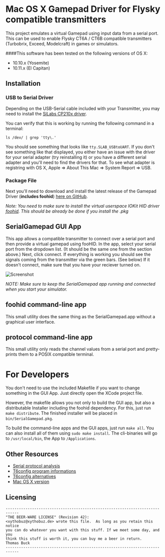 # Mac OS X Gamepad Driver for Flysky compatible transmitters

This project emulates a virtual Gamepad using input data from a serial port. This can be used to enable Flysky CT6A / CT6B compatible transmitters (Turbobrix, Exceed, Modelcraft) in games or simulators.

####This software has been tested on the following versions of OS X: 
 * 10.10.x (Yosemite)
 * 10.11.x (El Capitan)

## Installation
### USB to Serial Driver
Depending on the USB-Serial cable included with your Transmitter, you may need to install the [SiLabs CP210x driver](https://www.silabs.com/products/mcu/Pages/USBtoUARTBridgeVCPDrivers.aspx).

You can verify that this is working by running the following command in a terminal:

`ls /dev/ | grep 'tty\.'`

You should see something that looks like `tty.SLAB_USBtoUART`. If you don't see something like that displayed, you either have an issue with the driver for your serial adapter (try reinstalling it) or you have a different serial adapter and you'll need to find the drivers for that. To see what adapter is registring with OS X, Apple => About This Mac => System Report => USB.

### Package File
Next you'll need to download and install the latest release of the Gamepad Driver (**includes foohid**) [here on GitHub](https://github.com/xythobuz/SerialGamepad/releases). 

_Note: You need to make sure to install the virtual userspace IOKit HID driver [foohid](https://github.com/unbit/foohid). This should be already be done if you install the .pkg_

## SerialGamepad GUI App

This app allows a compatible transmitter to connect over a serial port and then provide a virtual gamepad using fooHID. In the app, select your serial port from the dropdown list. (It should be the same one from the section above.) Next, click connect. If everything is working you should see the signals coming from the transmitter via the green bars. (See below) If it doesn't connect, make sure that you have your reciever turned on. 

![Screenshot](https://i.imgur.com/x0hnWq5.png)

_NOTE: Make sure to keep the SerialGamepad app running and connected when you start your simulator._

## foohid command-line app

This small utility does the same thing as the SerialGamepad.app without a graphical user interface.

## protocol command-line app

This small utility only reads the channel values from a serial port and pretty-prints them to a POSIX compatible terminal.

# For Developers

You don't need to use the included Makefile if you want to change something in the GUI App. Just directly open the XCode project file.

However, the makefile allows you not only to build the GUI app, but also a distributable Installer including the foohid dependency. For this, just run `make distribute`. The finished installer will be placed in `bin/SerialGamepad.pkg`.

To build the command-line apps and the GUI apps, just run `make all`. You can also install all of them using `sudo make install`. The cli-binaries will go to `/usr/local/bin`, the App to `/Applications`.

## Other Resources

 * [Serial protocol analysis](http://www.rcgroups.com/forums/showpost.php?p=11384029&postcount=79)
 * [T6config program informations](http://www.mycoolheli.com/t6config.html)
 * [T6config alternatives](http://www.mycoolheli.com/t6Alternate.html)
 * [Mac OS X version](http://www.zenoshrdlu.com/turborix/)

## Licensing

    ----------------------------------------------------------------------------
    "THE BEER-WARE LICENSE" (Revision 42):
    <xythobuz@xythobuz.de> wrote this file.  As long as you retain this notice
    you can do whatever you want with this stuff. If we meet some day, and you
    think this stuff is worth it, you can buy me a beer in return.   Thomas Buck
    ----------------------------------------------------------------------------

